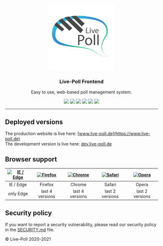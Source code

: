 <p align="center">
  <img alt="Live-Poll Logo" src="./media/logo.png" height="220px" />
  <h3 align="center">Live-Poll Frontend</h3>
  <p align="center">Easy to use, web-based poll management system.</p>
  <p align="center">
  <a target="_blank" href="https://github.com/livepoll/live-poll/releases/latest"><img src="https://img.shields.io/github/v/release/livepoll/live-poll?include_prereleases"></a>
	<a target="_blank" href="https://github.com/livepoll/live-poll/blob/develop/.github/workflows/ci-deploy.yml"><img src="https://img.shields.io/github/workflow/status/livepoll/live-poll/Angular%20Deploy?label=Docker%20build"></a>
  <a target="_blank" href="./.github/workflows/ci.yml"><img src="https://github.com/livepoll/live-poll/workflows/Angular%20CI/badge.svg"></a>
  <a target="_blank" href="./.github/workflows/codeql-analysis.yml"><img src="https://github.com/livepoll/live-poll/actions/workflows/codeql-analysis.yml/badge.svg"></a>
	<a target="_blank" href="https://makeapullrequest.com"><img src="https://img.shields.io/badge/PRs-welcome-brightgreen.svg"></a>
  <a target="_blank" href="./LICENSE"><img src="https://img.shields.io/github/license/livepoll/live-poll"></a>
</p>

---

## Deployed versions
The production website is live here: [www.live-poll.de](https://www.live-poll.de)<br>
The development version is live here: [dev.live-poll.de](https://dev.live-poll.de)

## Browser support
| [<img src="https://raw.githubusercontent.com/alrra/browser-logos/master/src/edge/edge_48x48.png" alt="IE / Edge" width="24px" height="24px" />](https://www.microsoft.com/de-de/edge) | [<img src="https://raw.githubusercontent.com/alrra/browser-logos/master/src/firefox/firefox_48x48.png" alt="Firefox" width="24px" height="24px" />](https://www.mozilla.org/de/firefox/new/) | [<img src="https://raw.githubusercontent.com/alrra/browser-logos/master/src/chrome/chrome_48x48.png" alt="Chrome" width="24px" height="24px" />](https://www.google.com/intl/de_de/chrome/) | [<img src="https://raw.githubusercontent.com/alrra/browser-logos/master/src/safari/safari_48x48.png" alt="Safari" width="24px" height="24px" />](https://support.apple.com/de_DE/downloads/safari) | [<img src="https://raw.githubusercontent.com/alrra/browser-logos/master/src/opera/opera_48x48.png" alt="Opera" width="24px" height="24px" />](https://www.opera.com/de/download) |
|:-------------------------------------------------------------------------------------------------------------------------------------------------------------------------------------:|:--------------------------------------------------------------------------------------------------------------------------------------------------------------------------------------------:|:-------------------------------------------------------------------------------------------------------------------------------------------------------------------------------------------:|:--------------------------------------------------------------------------------------------------------------------------------------------------------------------------------------------------:|:--------------------------------------------------------------------------------------------------------------------------------------------------------------------------------:|
| IE / Edge                                                                                                                                                                             | Firefox                                                                                                                                                                                      | Chrome                                                                                                                                                                                      | Safari                                                                                                                                                                                             | Opera                                                                                                                                                                            |
| only Edge                                                                                                                                                                             | last 4 versions                                                                                                                                                                              | last 4 versions                                                                                                                                                                             | last 2 versions                                                                                                                                                                                    | last 2 versions                                                                                                                                                                  |

## Security policy
If you want to report a security vulnerability, please read our security policy in the [SECURITY.md](https://github.com/StudentsAgainstCovid19/corona-aid/blob/master/SECURITY.md) file.

© Live-Poll 2020-2021
